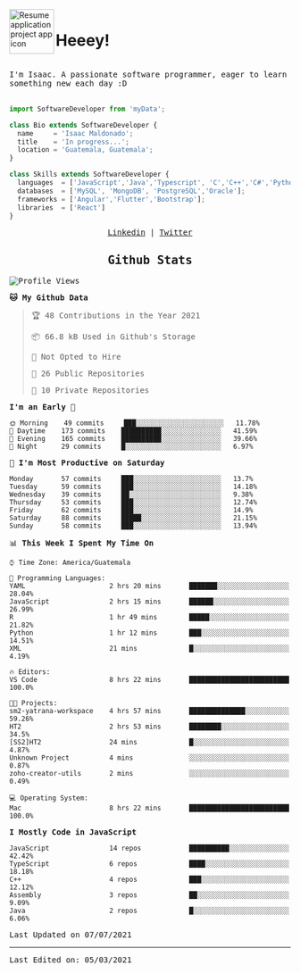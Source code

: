 <img align="left" width="80" height="80" src="https://raw.githubusercontent.com/sidbelbase/sidbelbase/master/wave.gif" alt="Resume application project app icon">

# Heeey!
 
</br>
 
<samp>
I'm Isaac. A passionate software programmer, eager to learn something new each day :D
</samp>
</br></br>



```js
import SoftwareDeveloper from 'myData';

class Bio extends SoftwareDeveloper {
  name     = 'Isaac Maldonado';
  title    = 'In progress...';
  location = 'Guatemala, Guatemala';
}

class Skills extends SoftwareDeveloper {
  languages  = ['JavaScript','Java','Typescript', 'C','C++','C#','Python','Assembly','Dart','Go'];
  databases  = ['MySQL', 'MongoDB', 'PostgreSQL','Oracle'];
  frameworks = ['Angular','Flutter','Bootstrap'];
  libraries  = ['React']
}
```

</p>
<samp>
<p align="center">
<a href="www.linkedin.com/in/isaac-maldonado-4745b2194">Linkedin</a> | <a href="https://twitter.com/Anaklusmos99">Twitter</a>
</p>

<h2 align="center"><samp>Github Stats</samp></h2>

<!--START_SECTION:waka-->
![Profile Views](http://img.shields.io/badge/Profile%20Views-0-blue)

**🐱 My Github Data** 

> 🏆 48 Contributions in the Year 2021
 > 
> 📦 66.8 kB Used in Github's Storage 
 > 
> 🚫 Not Opted to Hire
 > 
> 📜 26 Public Repositories 
 > 
> 🔑 10 Private Repositories  
 > 
**I'm an Early 🐤** 

```text
🌞 Morning    49 commits     ███░░░░░░░░░░░░░░░░░░░░░░   11.78% 
🌆 Daytime    173 commits    ██████████░░░░░░░░░░░░░░░   41.59% 
🌃 Evening    165 commits    ██████████░░░░░░░░░░░░░░░   39.66% 
🌙 Night      29 commits     █░░░░░░░░░░░░░░░░░░░░░░░░   6.97%

```
📅 **I'm Most Productive on Saturday** 

```text
Monday       57 commits     ███░░░░░░░░░░░░░░░░░░░░░░   13.7% 
Tuesday      59 commits     ███░░░░░░░░░░░░░░░░░░░░░░   14.18% 
Wednesday    39 commits     ██░░░░░░░░░░░░░░░░░░░░░░░   9.38% 
Thursday     53 commits     ███░░░░░░░░░░░░░░░░░░░░░░   12.74% 
Friday       62 commits     ███░░░░░░░░░░░░░░░░░░░░░░   14.9% 
Saturday     88 commits     █████░░░░░░░░░░░░░░░░░░░░   21.15% 
Sunday       58 commits     ███░░░░░░░░░░░░░░░░░░░░░░   13.94%

```


📊 **This Week I Spent My Time On** 

```text
⌚︎ Time Zone: America/Guatemala

💬 Programming Languages: 
YAML                     2 hrs 20 mins       ███████░░░░░░░░░░░░░░░░░░   28.04% 
JavaScript               2 hrs 15 mins       ██████░░░░░░░░░░░░░░░░░░░   26.99% 
R                        1 hr 49 mins        █████░░░░░░░░░░░░░░░░░░░░   21.82% 
Python                   1 hr 12 mins        ███░░░░░░░░░░░░░░░░░░░░░░   14.51% 
XML                      21 mins             █░░░░░░░░░░░░░░░░░░░░░░░░   4.19%

🔥 Editors: 
VS Code                  8 hrs 22 mins       █████████████████████████   100.0%

🐱‍💻 Projects: 
sm2-yatrana-workspace    4 hrs 57 mins       ██████████████░░░░░░░░░░░   59.26% 
HT2                      2 hrs 53 mins       ████████░░░░░░░░░░░░░░░░░   34.5% 
[SS2]HT2                 24 mins             █░░░░░░░░░░░░░░░░░░░░░░░░   4.87% 
Unknown Project          4 mins              ░░░░░░░░░░░░░░░░░░░░░░░░░   0.87% 
zoho-creator-utils       2 mins              ░░░░░░░░░░░░░░░░░░░░░░░░░   0.49%

💻 Operating System: 
Mac                      8 hrs 22 mins       █████████████████████████   100.0%

```

**I Mostly Code in JavaScript** 

```text
JavaScript               14 repos            ██████████░░░░░░░░░░░░░░░   42.42% 
TypeScript               6 repos             ████░░░░░░░░░░░░░░░░░░░░░   18.18% 
C++                      4 repos             ███░░░░░░░░░░░░░░░░░░░░░░   12.12% 
Assembly                 3 repos             ██░░░░░░░░░░░░░░░░░░░░░░░   9.09% 
Java                     2 repos             █░░░░░░░░░░░░░░░░░░░░░░░░   6.06%

```



 Last Updated on 07/07/2021
<!--END_SECTION:waka-->

------

Last Edited on: 05/03/2021


